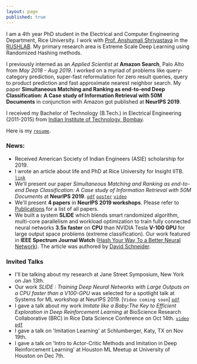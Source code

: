 ```yaml
---
layout: page
published: true
---
```


I am a 4th year PhD student in the Electrical and Computer Engineering Department, Rice University. I work with [Prof. Anshumali Shrivastava](https://www.cs.rice.edu/~as143/) in the [RUSHLAB](https://rushlab.blogs.rice.edu/). My primary research area is Extreme Scale Deep Learning using Randomized Hashing methods.

I previously interned as an *Applied Scientist* at **Amazon Search**, Palo Alto from *May 2018 - Aug 2019*. I worked on a myriad of problems like query-category prediction, super-fast reformulation for zero result queries, query to product prediction and fast approximate nearest neighbor search. My paper **Simultaneous Matching and Ranking as end-to-end Deep Classification: A Case study of Information Retrieval with 50M Documents** in conjunction with Amazon got published at **NeurIPS 2019**. 

I received my Bachelor of Technology (B.Tech.) in Electrical Engineering (2011-2015) from [Indian Institute of Technology, Bombay](http://www.iitb.ac.in).

Here is my [`resume`](https://tharun24.github.io/Resume.pdf).

### News:
* Received American Society of Indian Engineers (ASIE) scholarship for 2019.
* I wrote an article about life and PhD at Rice University for Insight IITB. [`link`](https://www.insightiitb.org/rice-university-tharun-medini-univ-series/)
* We'll present our paper *Simultaneous Matching and Ranking as end-to-end Deep Classification: A Case study of Information Retrieval with 50M Documents* at **NeurIPS 2019**. [`pdf`](https://papers.nips.cc/paper/9482-extreme-classification-in-log-memory-using-count-min-sketch-a-case-study-of-amazon-search-with-50m-products.pdf) [`poster`](https://tharun24.github.io/miscellaneous/MACH_Poster.pdf)  [`video`](https://www.youtube.com/watch?v=zHXy-AlzSxQ)
* We'll present __4 papers__ in __NeurIPS 2019 workshops__. Please refer to [Publications](publications.md) for a list of all papers.  
* We built a system __SLIDE__ which blends smart randomized algorithm, multi-core parallelism and workload optimization to train fully connected neural networks __3.5x faster__ on __CPU__ than NVIDIA Tesla __V-100 GPU__ for large output space problems (extreme classification). Our work featured in __IEEE Spectrum Journal Watch__ ([Hash Your Way To a Better Neural Network](https://spectrum.ieee.org/tech-talk/computing/hardware/algorithms-and-hardware-for-deep-learning)). The article was authored by [David Schneider](https://spectrum.ieee.org/author/schneider-david).

### Invited Talks
* I'll be talking about my research at Jane Street Symposium, New York on Jan 13th.
* Our work *SLIDE : Training Deep Neural Networks with Large Outputs on a CPU faster than a V100-GPU* was selected for a spotlight talk at Systems for ML workshop at NeurIPS 2019. [`Video coming soon`] [`pdf`](https://arxiv.org/pdf/1903.03129.pdf)
* I gave a talk about my work *Imitate like a Baby:The Key to Efficient Exploration in Deep Reinforcement Learning* at BioScience Research Collaborative (BRC) in Rice Data Science Conference on Oct 14th. [`video`](https://www.youtube.com/watch?v=BzCE1tA9QeI&list=PLcsG4X8Zn_UD-U-uOKeq6SwoIJTcf_mbd&index=15)   [`pdf`](https://tharun24.github.io/AAAI_Imitation.pdf)
* I gave a talk on 'Imitation Learning' at Schlumberger, Katy, TX on Nov 19th.
* I gave a talk on 'Intro to Actor-Critic Methods and Imitation in Deep Reinforcement Learning' at Houston ML Meetup at University of Houston on Dec 7th.
